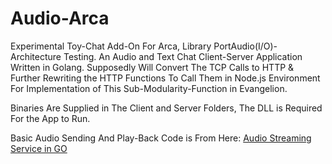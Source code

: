 # Audio-Arca
Experimental Toy-Chat Add-On For Arca, Library PortAudio(I/O)-Architecture Testing. 
An Audio and Text Chat Client-Server Application Written in Golang.
Supposedly Will Convert The TCP Calls to HTTP & Further Rewriting the HTTP Functions To Call Them in Node.js Environment For Implementation of This Sub-Modularity-Function in Evangelion.

Binaries Are Supplied in The Client and Server Folders, The DLL is Required For the App to Run.

Basic Audio Sending And Play-Back Code is From Here: [Audio Streaming Service in GO](https://medium.com/@valentijnnieman_79984/how-to-build-an-audio-streaming-server-in-go-part-1-1676eed93021)


